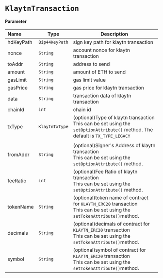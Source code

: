 # `KlaytnTransaction`

#### Parameter

| Name      | Type             | Description                                                                                                                             |
| :-------- | ---------------- | --------------------------------------------------------------------------------------------------------------------------------------- |
| hdKeyPath | `Bip44KeyPath` | sign key path for klaytn transaction                                                                                                    |
| nonce     | `String`       | account nonce for klaytn transaction                                                                                                    |
| toAddr    | `String`       | address to send                                                                                                                         |
| amount    | `String`       | amount of ETH to send                                                                                                                   |
| gasLimit  | `String`       | gas limit value                                                                                                                         |
| gasPrice  | `String`       | gas price for klaytn transaction                                                                                                        |
| data      | `String`       | transaction data of klaytn transaction                                                                                                  |
| chainId   | `int`          | chain id                                                                                                                                |
| txType    | `KlaytnTxType` | (optional)Type of klaytn transaction<br /> This can be set using the `setOptionAttribute()` method. The default is `TX_TYPE_LEGACY` |
|           |                  |                                                                                                                                         |
| fromAddr  | `String`       | (optional)Signer's Address of klaytn transaction<br />This can be set using the `setOptionAttribute()` method.                        |
| feeRatio  | `int`          | (optional)Fee Ratio of klaytn transaction<br />This can be set using the `setOptionAttribute()` method.                               |
| tokenName | `String`       | (optional)token name of contract for `KLAYTN_ERC20` transaction<br />This can be set using the `setTokenAttribute()`method.        |
| decimals  | `String`       | (optional)decimals of contract for `KLAYTN_ERC20` transaction<br />This can be set using the `setTokenAttribute()`method.          |
| symbol    | `String`       | (optional)symbol of contract for `KLAYTN_ERC20` transaction<br />This can be set using the `setTokenAttribute()`method.            |
